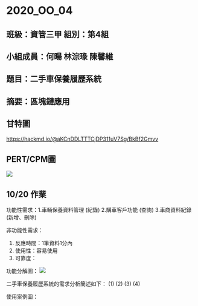# 2020_OO_04

## 班級：資管三甲  組別：第4組

## 小組成員：何暘 林淙琭 陳馨維

## 題目：二手車保養履歷系統

## 摘要：區塊鏈應用


## 甘特圖

<https://hackmd.io/@aKCnDDLTTTCjDP311uV7Sg/BkBf2Gmvv>

## PERT/CPM圖
![](https://i.imgur.com/MCCJTYz.jpg)


## 10/20 作業

功能性需求：1.車輛保養資料管理 (紀錄)
           2.購車客戶功能 (查詢)
           3.車商資料紀錄 (新增、刪除)

非功能性需求：
1. 反應時間：1筆資料1分內
2. 使用性：容易使用
3. 可靠度：
             
功能分解圖：
![](https://i.imgur.com/g67NLTL.jpeg)

二手車保養履歷系統的需求分析簡述如下：
(1)
(2)
(3)
(4)

使用案例圖：
